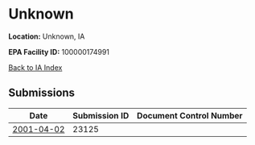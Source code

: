 # Unknown

**Location:** Unknown, IA

**EPA Facility ID:** 100000174991

[Back to IA Index](../../index.md)

## Submissions

| Date | Submission ID | Document Control Number |
|------|--------------|-------------------------|
| [2001-04-02](submissions/23125.md) | 23125 |  |
